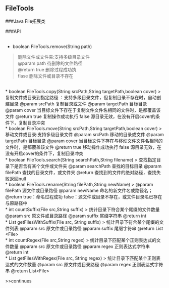 ## FileTools  
###Java File拓展类  

###API  
<br/>
* boolean FileTools.remove(String path)  
> 删除文件或文件夹:支持多级目录文件    
@param path 待删除的文件路径  
@return true 删除过程成功执  
        flase 删除文件或目录不存在  
<br/>
* boolean FileTools.copy(String srcPath,String targetPath,boolean cover)  
> 复制文件或目录到指定路径 ：支持多级目录文件，但复制目录不存在时，自动创建目录  
@param srcPath  复制目录或文件  
@param targetPath  目标目录  
@param cover   当目标文件下存在于复制文件文件名相同的文件时，是都覆盖该文件  
@return true 复制操作成功执行  
        false 源目录无效，在没有开启cover的条件下，复制目录冲突  
<br/>
* boolean FileTools.move(String srcPath,String targetPath,boolean cover)  
> 移动文件或目录:支持多级目录文件  
@param srcPath  移动的目录或文件  
@param targetPath  目标目录  
@param cover   当目标文件下存在与移动文件文件名相同的文件时，是都覆盖该文件  
@return true 移动操作成功执行  
        false 源目录无效，在没有开启cover的条件下，复制目录冲突  
<br/>
* boolean FileTools.search(String searchPath,String filename)      
> 查找指定目录下是否含有某个文件或文件夹  
@param searchPath 查找的目标目录  
@param filePath   查找的目录文件，或文件夹  
@return  查找到的文件的绝对路径，查找失败返回null  
<br/>
* boolean FileTools.rename(String filePath,String newName)      
> @param filePath 源文件或目录路径  
@param newName 命名的新文件名或路径名；   
@return true：命名过程成功  
        false：源文件或目录不存在，或文件目录名已存在与原路径中    
<br/>
* int countSuffix(File src,String suffix)  
> 统计目录下符合某个尾缀的文件数量  
@param src  原文件或目录路径  
@param suffix  尾缀字符串  
@return  int  
<br/>
* List<File> getFilesWithSuffix(File src, String suffix)    
> 统计目录下符合某个尾缀的文件列表  
@param src  原文件或目录路径  
@param suffix 尾缀字符串  
@return List &lt;File&gt;  
<br/>
* int countRegex(File src,String regex)  
> 统计目录下匹配某个正则表达式的文件数量  
@param src  原文件或目录路径  
@param regex  正则表达式字符串  
@return int   
<br/>     
* List<File> getFilesWithRegex(File src, String regex)      
> 统计目录下匹配某个正则表达式的文件数量  
@param src  原文件或目录路径  
@param regex  正则表达式字符串  
@return  List&lt;File&gt;  
<br/>

\>\>continues
